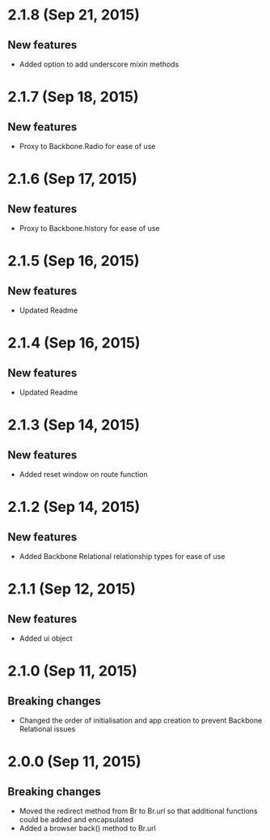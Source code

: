 # 2.1.8 (Sep 21, 2015)

## New features

- Added option to add underscore mixin methods


# 2.1.7 (Sep 18, 2015)

## New features

- Proxy to Backbone.Radio for ease of use


# 2.1.6 (Sep 17, 2015)

## New features

- Proxy to Backbone.history for ease of use


# 2.1.5 (Sep 16, 2015)

## New features

- Updated Readme


# 2.1.4 (Sep 16, 2015)

## New features

- Updated Readme


# 2.1.3 (Sep 14, 2015)

## New features

- Added reset window on route function


# 2.1.2 (Sep 14, 2015)

## New features

- Added Backbone Relational relationship types for ease of use


# 2.1.1 (Sep 12, 2015)

## New features

- Added ui object


# 2.1.0 (Sep 11, 2015)
 
## Breaking changes
 
- Changed the order of initialisation and app creation to prevent Backbone Relational issues


# 2.0.0 (Sep 11, 2015)
 
## Breaking changes
 
- Moved the redirect method from Br to Br.url so that additional functions could be added and encapsulated
- Added a browser back() method to Br.url